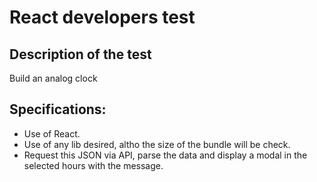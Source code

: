 # React developers test

## Description of the test

Build an analog clock

## Specifications:

- Use of React.
- Use of any lib desired, altho the size of the bundle will be check.
- Request this JSON via API, parse the data and display a modal in the selected hours with the message.
